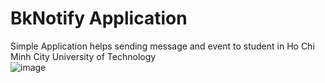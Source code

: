 # BkNotify Application <br>
Simple Application helps sending message and event to student in Ho Chi Minh City  University of Technology   
![image](https://user-images.githubusercontent.com/92216715/190567620-c04f4e52-dfe4-40e2-8f87-1d74f8213e2f.png)
